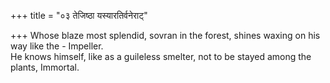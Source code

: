 +++
title = "०३ तेजिष्ठा यस्यारतिर्वनेराट्"

+++
Whose blaze most splendid, sovran in the forest, shines waxing on his way like the - Impeller.  
     He knows himself, like as a guileless smelter, not to be stayed among the plants, Immortal.